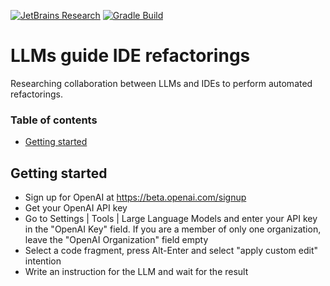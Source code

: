 [![JetBrains Research](https://jb.gg/badges/research.svg)](https://confluence.jetbrains.com/display/ALL/JetBrains+on+GitHub)
[![Gradle Build](https://github.com/JetBrains-Research/llm-guide-refactorings/actions/workflows/gradle-build.yml/badge.svg)](https://github.com/JetBrains-Research/llm-guide-refactorings/actions/workflows/gradle-build.yml)

# LLMs guide IDE refactorings

<!-- Plugin description -->
Researching collaboration between LLMs and IDEs to perform automated refactorings.
<!-- Plugin description end -->

### Table of contents

- [Getting started](#getting-started)

## Getting started

- Sign up for OpenAI at https://beta.openai.com/signup
- Get your OpenAI API key
- Go to Settings | Tools | Large Language Models and enter your API key in the "OpenAI Key" field. If you are a member
  of only one organization, leave the "OpenAI Organization" field empty
- Select a code fragment, press Alt-Enter and select "apply custom edit" intention
- Write an instruction for the LLM and wait for the result
